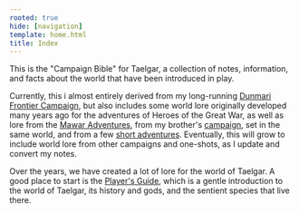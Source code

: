 ```yaml
---
rooted: true
hide: [navigation]
template: home.html
title: Index
---
```


This is the "Campaign Bible" for Taelgar, a collection of notes, information, and facts about the world that have been introduced in play. 

Currently, this i almost entirely derived from my long-running [Dunmari Frontier Campaign](<campaigns/dunmari-frontier/dunmari-frontier-campaign.md>), but also includes some world lore originally developed many years ago for the adventures of Heroes of the Great War, as well as lore from the [Mawar Adventures](<campaigns/mawar-confederacy/mawar-adventures.md>), from my brother's [campaign](https://msackton.github.io/taelgar1720/), set in the same world, and from a few [short adventures](<campaigns/labyrinths-of-the-lost/labyrinths-of-the-lost.md>). Eventually, this will grow to include world lore from other campaigns and one-shots, as I update and convert my notes. 

Over the years, we have created a lot of lore for the world of Taelgar. A good place to start is the [Player's Guide](<campaigns/player-s-guide.md>), which is a gentle introduction to the world of Taelgar, its history and gods, and the sentient species that live there. 

